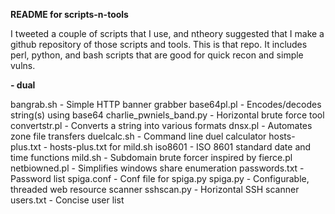 **README for scripts-n-tools**

I tweeted a couple of scripts that I use, and ntheory suggested that I make a
github repository of those scripts and tools. This is that repo. It includes
perl, python, and bash scripts that are good for quick recon and simple vulns.

**- dual**

bangrab.sh		- Simple HTTP banner grabber
base64pl.pl             - Encodes/decodes string(s) using base64
charlie_pwniels_band.py - Horizontal brute force tool
convertstr.pl           - Converts a string into various formats
dnsx.pl                 - Automates zone file transfers
duelcalc.sh		- Command line duel calculator
hosts-plus.txt		- hosts-plus.txt for mild.sh
iso8601                 - ISO 8601 standard date and time functions
mild.sh                 - Subdomain brute forcer inspired by fierce.pl
netbiowned.pl           - Simplifies windows share enumeration
passwords.txt           - Password list
spiga.conf              - Conf file for spiga.py
spiga.py                - Configurable, threaded web resource scanner
sshscan.py              - Horizontal SSH scanner
users.txt               - Concise user list
